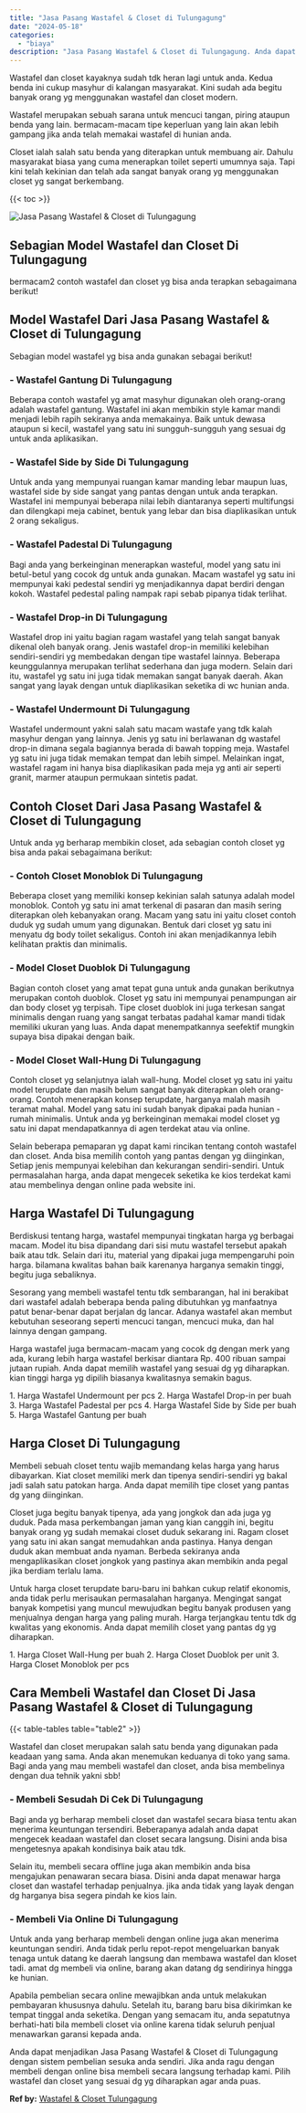```yaml
---
title: "Jasa Pasang Wastafel & Closet di Tulungagung"
date: "2024-05-18"
categories: 
  - "biaya"
description: "Jasa Pasang Wastafel & Closet di Tulungagung. Anda dapat menjadikan Jasa Pasang Wastafel & Closet di Tulungagung dengan sistem pembelian sesuka anda sendiri...."
---
```


Wastafel dan closet kayaknya sudah tdk heran lagi untuk anda. Kedua benda ini cukup masyhur di kalangan masyarakat. Kini sudah ada begitu banyak orang yg menggunakan wastafel dan closet modern.

Wastafel merupakan sebuah sarana untuk mencuci tangan, piring ataupun benda yang lain. bermacam-macam tipe keperluan yang lain akan lebih gampang jika anda telah memakai wastafel di hunian anda.

Closet ialah salah satu benda yang diterapkan untuk membuang air. Dahulu masyarakat biasa yang cuma menerapkan toilet seperti umumnya saja. Tapi kini telah kekinian dan telah ada sangat banyak orang yg menggunakan closet yg sangat berkembang.

{{< toc >}}

![Jasa Pasang Wastafel & Closet di Tulungagung](/images/wastafel-closet-murah11.png)

## Sebagian Model Wastafel dan Closet Di Tulungagung

bermacam2 contoh wastafel dan closet yg bisa anda terapkan sebagaimana berikut!

## Model Wastafel Dari Jasa Pasang Wastafel & Closet di Tulungagung

Sebagian model wastafel yg bisa anda gunakan sebagai berikut!

### \- Wastafel Gantung Di Tulungagung

Beberapa contoh wastafel yg amat masyhur digunakan oleh orang-orang adalah wastafel gantung. Wastafel ini akan membikin style kamar mandi menjadi lebih rapih sekiranya anda memakainya. Baik untuk dewasa ataupun si kecil, wastafel yang satu ini sungguh-sungguh yang sesuai dg untuk anda aplikasikan.

### \- Wastafel Side by Side Di Tulungagung

Untuk anda yang mempunyai ruangan kamar manding lebar maupun luas, wastafel side by side sangat yang pantas dengan untuk anda terapkan. Wastafel ini mempunyai beberapa nilai lebih diantaranya seperti multifungsi dan dilengkapi meja cabinet, bentuk yang lebar dan bisa diaplikasikan untuk 2 orang sekaligus.

### \- Wastafel Padestal Di Tulungagung

Bagi anda yang berkeinginan menerapkan wasteful, model yang satu ini betul-betul yang cocok dg untuk anda gunakan. Macam wastafel yg satu ini mempunyai kaki pedestal sendiri yg menjadikannya dapat berdiri dengan kokoh. Wastafel pedestal paling nampak rapi sebab pipanya tidak terlihat.

### \- Wastafel Drop-in Di Tulungagung

Wastafel drop ini yaitu bagian ragam wastafel yang telah sangat banyak dikenal oleh banyak orang. Jenis wastafel drop-in memiliki kelebihan sendiri-sendiri yg membedakan dengan tipe wastafel lainnya. Beberapa keunggulannya merupakan terlihat sederhana dan juga modern. Selain dari itu, wastafel yg satu ini juga tidak memakan sangat banyak daerah. Akan sangat yang layak dengan untuk diaplikasikan seketika di wc hunian anda.

### \- Wastafel Undermount Di Tulungagung

Wastafel undermount yakni salah satu macam wastafe yang tdk kalah masyhur dengan yang lainnya. Jenis yg satu ini berlawanan dg wastafel drop-in dimana segala bagiannya berada di bawah topping meja. Wastafel yg satu ini juga tidak memakan tempat dan lebih simpel. Melainkan ingat, wastafel ragam ini hanya bisa diaplikasikan pada meja yg anti air seperti granit, marmer ataupun permukaan sintetis padat.

## Contoh Closet Dari Jasa Pasang Wastafel & Closet di Tulungagung

Untuk anda yg berharap membikin closet, ada sebagian contoh closet yg bisa anda pakai sebagaimana berikut:

### \- Contoh Closet Monoblok Di Tulungagung

Beberapa closet yang memiliki konsep kekinian salah satunya adalah model monoblok. Contoh yg satu ini amat terkenal di pasaran dan masih sering diterapkan oleh kebanyakan orang. Macam yang satu ini yaitu closet contoh duduk yg sudah umum yang digunakan. Bentuk dari closet yg satu ini menyatu dg body toilet sekaligus. Contoh ini akan menjadikannya lebih kelihatan praktis dan minimalis.

### \- Model Closet Duoblok Di Tulungagung

Bagian contoh closet yang amat tepat guna untuk anda gunakan berikutnya merupakan contoh duoblok. Closet yg satu ini mempunyai penampungan air dan body closet yg terpisah. Tipe closet duoblok ini juga terkesan sangat minimalis dengan ruang yang sangat terbatas padahal kamar mandi tidak memiliki ukuran yang luas. Anda dapat menempatkannya seefektif mungkin supaya bisa dipakai dengan baik.

### \- Model Closet Wall-Hung Di Tulungagung

Contoh closet yg selanjutnya ialah wall-hung. Model closet yg satu ini yaitu model terupdate dan masih belum sangat banyak diterapkan oleh orang-orang. Contoh menerapkan konsep terupdate, harganya malah masih teramat mahal. Model yang satu ini sudah banyak dipakai pada hunian - rumah minimalis. Untuk anda yg berkeinginan memakai model closet yg satu ini dapat mendapatkannya di agen terdekat atau via online.

Selain beberapa pemaparan yg dapat kami rincikan tentang contoh wastafel dan closet. Anda bisa memilih contoh yang pantas dengan yg diinginkan, Setiap jenis mempunyai kelebihan dan kekurangan sendiri-sendiri. Untuk permasalahan harga, anda dapat mengecek seketika ke kios terdekat kami atau membelinya dengan online pada website ini.

## Harga Wastafel Di Tulungagung

Berdiskusi tentang harga, wastafel mempunyai tingkatan harga yg berbagai macam. Model itu bisa dipandang dari sisi mutu wastafel tersebut apakah baik atau tdk. Selain dari itu, material yang dipakai juga mempengaruhi poin harga. bilamana kwalitas bahan baik karenanya harganya semakin tinggi, begitu juga sebaliknya.

Sesorang yang membeli wastafel tentu tdk sembarangan, hal ini berakibat dari wastafel adalah beberapa benda paling dibutuhkan yg manfaatnya patut benar-benar dapat berjalan dg lancar. Adanya wastafel akan membut kebutuhan seseorang seperti mencuci tangan, mencuci muka, dan hal lainnya dengan gampang.

Harga wastafel juga bermacam-macam yang cocok dg dengan merk yang ada, kurang lebih harga wastafel berkisar diantara Rp. 400 ribuan sampai jutaan rupiah. Anda dapat memilih wastafel yang sesuai dg yg diharapkan. kian tinggi harga yg dipilih biasanya kwalitasnya semakin bagus.

1\. Harga Wastafel Undermount per pcs 2. Harga Wastafel Drop-in per buah 3. Harga Wastafel Padestal per pcs 4. Harga Wastafel Side by Side per buah 5. Harga Wastafel Gantung per buah

## Harga Closet Di Tulungagung

Membeli sebuah closet tentu wajib memandang kelas harga yang harus dibayarkan. Kiat closet memiliki merk dan tipenya sendiri-sendiri yg bakal jadi salah satu patokan harga. Anda dapat memilih tipe closet yang pantas dg yang diinginkan.

Closet juga begitu banyak tipenya, ada yang jongkok dan ada juga yg duduk. Pada masa perkembangan jaman yang kian canggih ini, begitu banyak orang yg sudah memakai closet duduk sekarang ini. Ragam closet yang satu ini akan sangat memudahkan anda pastinya. Hanya dengan duduk akan membuat anda nyaman. Berbeda sekiranya anda mengaplikasikan closet jongkok yang pastinya akan membikin anda pegal jika berdiam terlalu lama.

Untuk harga closet terupdate baru-baru ini bahkan cukup relatif ekonomis, anda tidak perlu merisaukan permasalahan harganya. Mengingat sangat banyak kompetisi yang muncul mewujudkan begitu banyak produsen yang menjualnya dengan harga yang paling murah. Harga terjangkau tentu tdk dg kwalitas yang ekonomis. Anda dapat memilih closet yang pantas dg yg diharapkan.

1\. Harga Closet Wall-Hung per buah 2. Harga Closet Duoblok per unit 3. Harga Closet Monoblok per pcs

## Cara Membeli Wastafel dan Closet Di Jasa Pasang Wastafel & Closet di Tulungagung

{{< table-tables table="table2" >}}

Wastafel dan closet merupakan salah satu benda yang digunakan pada keadaan yang sama. Anda akan menemukan keduanya di toko yang sama. Bagi anda yang mau membeli wastafel dan closet, anda bisa membelinya dengan dua tehnik yakni sbb!

### \- Membeli Sesudah Di Cek Di Tulungagung

Bagi anda yg berharap membeli closet dan wastafel secara biasa tentu akan menerima keuntungan tersendiri. Beberapanya adalah anda dapat mengecek keadaan wastafel dan closet secara langsung. Disini anda bisa mengetesnya apakah kondisinya baik atau tdk.

Selain itu, membeli secara offline juga akan membikin anda bisa mengajukan penawaran secara biasa. Disini anda dapat menawar harga closet dan wastafel terhadap penjualnya. jika anda tidak yang layak dengan dg harganya bisa segera pindah ke kios lain.

### \- Membeli Via Online Di Tulungagung

Untuk anda yang berharap membeli dengan online juga akan menerima keuntungan sendiri. Anda tidak perlu repot-repot mengeluarkan banyak tenaga untuk datang ke daerah langsung dan membawa wastafel dan kloset tadi. amat dg membeli via online, barang akan datang dg sendirinya hingga ke hunian.

Apabila pembelian secara online mewajibkan anda untuk melakukan pembayaran khususnya dahulu. Setelah itu, barang baru bisa dikirimkan ke tempat tinggal anda seketika. Dengan yang semacam itu, anda sepatutnya berhati-hati bila membeli closet via online karena tidak seluruh penjual menawarkan garansi kepada anda.

Anda dapat menjadikan Jasa Pasang Wastafel & Closet di Tulungagung dengan sistem pembelian sesuka anda sendiri. Jika anda ragu dengan membeli dengan online bisa membeli secara langsung terhadap kami. Pilih wastafel dan closet yang sesuai dg yg diharapkan agar anda puas.

**Ref by:** [Wastafel & Closet Tulungagung](https://id.wikipedia.org/wiki/Wastafel)
